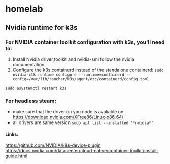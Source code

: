 # homelab


## Nvidia runtime for k3s
### For NVIDIA container toolkit configuration with k3s, you'll need to:
1. Install Nvidia driver,toolkit and nvidia-smi follow the nvidia documentation.
2. Configure the k3s containerd instead of the standalone containerd:
`sudo nvidia-ctk runtime configure --runtime=containerd --config=/var/lib/rancher/k3s/agent/etc/containerd/config.toml`

`sudo asystemctl restart k3s`
### For headless steam:
- make sure that the driver on you node is avaliable on https://download.nvidia.com/XFree86/Linux-x86_64/
- all drivers are same version `sudo apt list --installed '*nvidia*'`


#### Links:
https://github.com/NVIDIA/k8s-device-plugin
https://docs.nvidia.com/datacenter/cloud-native/container-toolkit/install-guide.html


